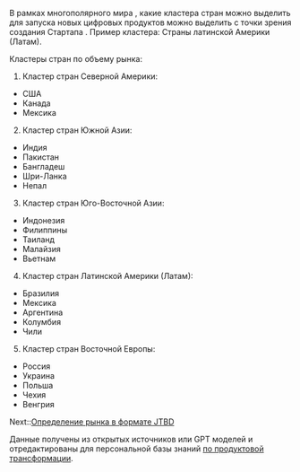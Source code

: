В рамках многополярного мира , какие кластера стран можно выделить для запуска новых цифровых продуктов можно выделить с точки зрения создания Стартапа . 
Пример кластера:  Страны латинской Америки (Латам).

Кластеры стран по объему рынка:

1. Кластер стран Северной Америки:

* США
* Канада
* Мексика

2. Кластер стран Южной Азии:

* Индия
* Пакистан
* Бангладеш
* Шри-Ланка
* Непал

3. Кластер стран Юго-Восточной Азии:

* Индонезия
* Филиппины
* Таиланд
* Малайзия
* Вьетнам

4. Кластер стран Латинской Америки (Латам):

* Бразилия
* Мексика
* Аргентина
* Колумбия
* Чили

5. Кластер стран Восточной Европы: 

* Россия
* Украина
* Польша
* Чехия
* Венгрия

Next::[Определение рынка в формате JTBD](%D0%9E%D0%BF%D1%80%D0%B5%D0%B4%D0%B5%D0%BB%D0%B5%D0%BD%D0%B8%D0%B5%20%D1%80%D1%8B%D0%BD%D0%BA%D0%B0%20%D0%B2%20%D1%84%D0%BE%D1%80%D0%BC%D0%B0%D1%82%D0%B5%20JTBD.md)

Данные получены из открытых источников  или GPT моделей  и отредактированы  для персональной базы знаний [по продуктовой трансформации](https://psf.master-strategy.ru/strategy-is.shtml).
